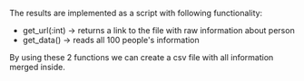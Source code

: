 The results are implemented as a script with following functionality:

* get_url(:int) -> returns a link to the file with raw information about person
* get_data() -> reads all 100 people's information 

By using these 2 functions we can create a csv file with all information merged inside.